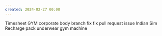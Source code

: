 ```yaml
---
created: 2024-02-27 00:08
---
```

Timesheet
GYM
corporate body branch fix
fix pull request issue
Indian Sim Recharge
pack underwear
gym machine 
